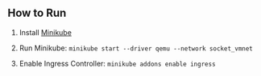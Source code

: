## How to Run

1. Install [Minikube](https://medium.com/@sushantkumarsinha22/kubernetes-setting-up-ingress-on-apple-silicon-mac-m1-5fb6bddcb838)

2. Run Minikube: `minikube start --driver qemu --network socket_vmnet`

3. Enable Ingress Controller: `minikube addons enable ingress`

   
